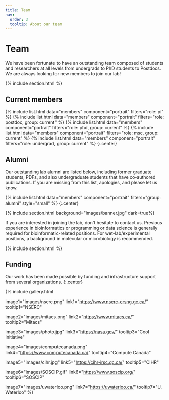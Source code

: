 ```yaml
---
title: Team
nav:
  order: 3
  tooltip: About our team
---
```


# <i class="fas fa-users"></i>Team

We have been fortunate to have an outstanding team composed of students and researchers at all levels from undergrads to PhD students to Postdocs. We are always looking for new members to join our lab!

{% include section.html %}

## Current members

{%
  include list.html
  data="members"
  component="portrait"
  filters="role: pi"
%}
{%
  include list.html
  data="members"
  component="portrait"
  filters="role: postdoc, group: current"
%}
{%
  include list.html
  data="members"
  component="portrait"
  filters="role: phd, group: current"
%}
{%
  include list.html
  data="members"
  component="portrait"
  filters="role: msc, group: current"
%}
{%
  include list.html
  data="members"
  component="portrait"
  filters="role: undergrad, group: current"
%}
{:.center}


## Alumni

Our outstanding lab alumni are listed below, including former graduate students, PDFs, and also undergraduate students that have co-authored publications. If you are missing from this list, apologies, and please let us know.

{% include list.html 
   data="members"
   component="portrait"
   filters="group: alumni"
   style="small"
%}
{:.center}

{% include section.html background="images/banner.jpg" dark=true%}

If you are interested in joining the lab, don't hesitate to contact us. Previous experience in bioinformatics or programming or data science is generally required for bioinformatic-related positions. For wet-lab/experimental positions, a background in molecular or microbiology is recommended.

{% include section.html %}


## Funding

Our work has been made possible by funding and infrastructure support from several organizations.
{:.center}

{%
  include gallery.html

  image1="images/nserc.png"
  link1="https://www.nserc-crsng.gc.ca/"
  tooltip1="NSERC"

  image2="images/mitacs.png"
  link2="https://www.mitacs.ca/"
  tooltip2="Mitacs"

  image3="images/photo.jpg"
  link3="https://nasa.gov/"
  tooltip3="Cool Initiative"

  image4="images/computecanada.png"
  link4="https://www.computecanada.ca/"
  tooltip4="Compute Canada"

  image5="images/cihr.jpg"
  link5="https://cihr-irsc.gc.ca/"
  tooltip5="CIHR"

  image6="images/SOSCIP.gif"
  link6="https://www.soscip.org/"
  tooltip6="SOSCIP"
  
  image7="images/uwaterloo.png"
  link7="https://uwaterloo.ca/"
  tooltip7="U. Waterloo"
%}
